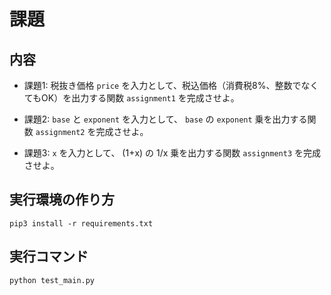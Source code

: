 # 課題

## 内容

- 課題1: 税抜き価格 `price` を入力として、税込価格（消費税8%、整数でなくてもOK）を出力する関数 `assignment1` を完成させよ。

- 課題2: `base` と `exponent` を入力として、 `base` の `exponent` 乗を出力する関数 `assignment2` を完成させよ。

- 課題3: `x` を入力として、 (1+x) の 1/x 乗を出力する関数 `assignment3` を完成させよ。

## 実行環境の作り方
`pip3 install -r requirements.txt`

## 実行コマンド
`python test_main.py`
